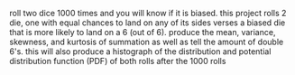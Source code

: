 roll two dice 1000 times and you will know if it is biased. this project rolls 2 die, one with equal chances to land on any of its sides verses a biased die that is more likely to land on a 6 (out of 6). produce the mean, variance, skewness, and kurtosis of summation as well as tell the amount of double 6's. this will also produce a histograph of the distribution and potential distribution function (PDF) of both rolls after the 1000 rolls
